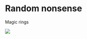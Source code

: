 # Random nonsense
Magic rings

<a href="https://thelastcookie-404.github.io/Random_Nonsense.github.io/"></a>

<img src="gif/rings.gif" />
